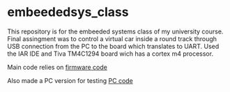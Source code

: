 # embeededsys_class

This repository is for the embeeded systems class of my university course. Final assingment was to control a virtual car inside a round track through USB connection from the PC to the board which translates to UART.
Used the IAR IDE and Tiva TM4C1294 board wich has a cortex m4 processor.

Main code relies on [firmware code](projeto_final/board_version/tarefas/src/tarefas.c)

Also made a PC version for testing [PC code](projeto_final/pc_version/main.cpp)

